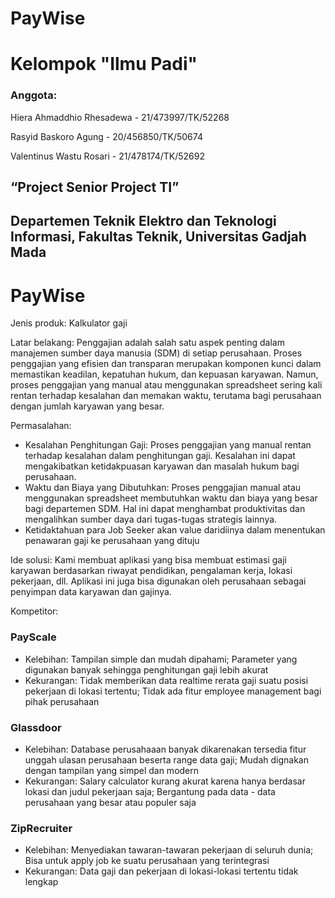 # PayWise

# Kelompok "Ilmu Padi" 
### Anggota:

Hiera Ahmaddhio Rhesadewa - 21/473997/TK/52268

Rasyid Baskoro Agung - 20/456850/TK/50674

Valentinus Wastu Rosari - 21/478174/TK/52692

## “Project Senior Project TI”

## Departemen Teknik Elektro dan Teknologi Informasi, Fakultas Teknik, Universitas Gadjah Mada

# PayWise

Jenis produk: Kalkulator gaji

Latar belakang: Penggajian adalah salah satu aspek penting dalam manajemen sumber daya manusia
(SDM) di setiap perusahaan. Proses penggajian yang efisien dan transparan merupakan
komponen kunci dalam memastikan keadilan, kepatuhan hukum, dan kepuasan
karyawan. Namun, proses penggajian yang manual atau menggunakan spreadsheet
sering kali rentan terhadap kesalahan dan memakan waktu, terutama bagi perusahaan
dengan jumlah karyawan yang besar.

Permasalahan:

- Kesalahan Penghitungan Gaji: Proses penggajian yang manual rentan terhadap
  kesalahan dalam penghitungan gaji. Kesalahan ini dapat mengakibatkan
  ketidakpuasan karyawan dan masalah hukum bagi perusahaan.
- Waktu dan Biaya yang Dibutuhkan: Proses penggajian manual atau menggunakan
  spreadsheet membutuhkan waktu dan biaya yang besar bagi departemen SDM.
  Hal ini dapat menghambat produktivitas dan mengalihkan sumber daya dari
  tugas-tugas strategis lainnya.
- Ketidaktahuan para Job Seeker akan value daridiinya dalam menentukan
  penawaran gaji ke perusahaan yang dituju

Ide solusi: Kami membuat aplikasi yang bisa membuat estimasi gaji karyawan berdasarkan riwayat
pendidikan, pengalaman kerja, lokasi pekerjaan, dll. Aplikasi ini juga bisa digunakan oleh
perusahaan sebagai penyimpan data karyawan dan gajinya.

Kompetitor:

### PayScale

* Kelebihan: Tampilan simple dan mudah dipahami; Parameter yang digunakan banyak
  sehingga penghitungan gaji lebih akurat
* Kekurangan: Tidak memberikan data realtime
  rerata gaji suatu posisi pekerjaan di
  lokasi tertentu; Tidak ada fitur employee
  management bagi pihak perusahaan

### Glassdoor

* Kelebihan: Database perusahaaan banyak
  dikarenakan tersedia fitur unggah
  ulasan perusahaan beserta range data
  gaji; Mudah dignakan dengan tampilan yang
  simpel dan modern
* Kekurangan: Salary calculator kurang akurat
  karena hanya berdasar lokasi dan
  judul pekerjaan saja; Bergantung pada data - data
  perusahaan yang besar atau populer
  saja

### ZipRecruiter

* Kelebihan: Menyediakan tawaran-tawaran
  pekerjaan di seluruh dunia; Bisa untuk apply job ke suatu
  perusahaan yang terintegrasi
* Kekurangan: Data gaji dan pekerjaan di
  lokasi-lokasi tertentu tidak lengkap

